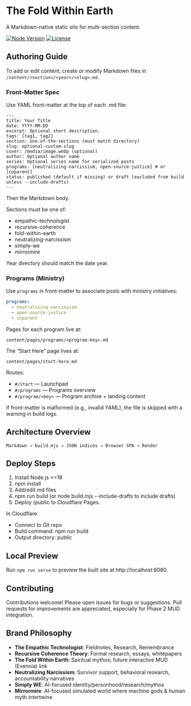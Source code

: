 # The Fold Within Earth

A Markdown-native static site for multi-section content.

[![Node Version](https://img.shields.io/node/v/the-fold-within-earth)](https://nodejs.org)
[![License](https://img.shields.io/badge/license-MIT-blue.svg)](LICENSE)

## Authoring Guide

To add or edit content, create or modify Markdown files in `/content/<section>/<year>/<slug>.md`.

### Front-Matter Spec

Use YAML front-matter at the top of each .md file:

```
---
title: Your Title
date: YYYY-MM-DD
excerpt: Optional short description.
tags: [tag1, tag2]
section: one-of-the-sections (must match directory)
slug: optional-custom-slug
cover: /media/image.webp (optional)
author: Optional author name
series: Optional series name for serialized posts
programs: [neutralizing-narcissism, open-source-justice] # or [coparent]
status: published (default if missing) or draft (excluded from build unless --include-drafts)
---
```

Then the Markdown body.

Sections must be one of:

- empathic-technologist
- recursive-coherence
- fold-within-earth
- neutralizing-narcissism
- simply-we
- mirrormire

Year directory should match the date year.

### Programs (Ministry)

Use `programs` in front-matter to associate posts with ministry initiatives:

```yaml
programs:
  - neutralizing-narcissism
  - open-source-justice
  - coparent
```

Pages for each program live at:

```
content/pages/programs/<program-key>.md
```

The “Start Here” page lives at:

```
content/pages/start-here.md
```

Routes:

* `#/start` — Launchpad
* `#/programs` — Programs overview
* `#/program/<key>` — Program archive + landing content

If front-matter is malformed (e.g., invalid YAML), the file is skipped with a warning in build logs.

## Architecture Overview

```
Markdown → build.mjs → JSON indices → Browser SPA → Render
```

## Deploy Steps

1. Install Node.js >=18
2. npm install
3. Add/edit md files
4. npm run build (or node build.mjs --include-drafts to include drafts)
5. Deploy /public to Cloudflare Pages.

In Cloudflare:
- Connect to Git repo
- Build command: npm run build
- Output directory: public

## Local Preview

Run `npm run serve` to preview the built site at http://localhost:8080.

## Contributing

Contributions welcome! Please open issues for bugs or suggestions. Pull requests for improvements are appreciated, especially for Phase 2 MUD integration.

## Brand Philosophy

- **The Empathic Technologist**: Fieldnotes, Research, Remembrance
- **Recursive Coherence Theory**: Formal research, essays, whitepapers
- **The Fold Within Earth**: Spiritual mythos; future interactive MUD (Evennia) link
- **Neutralizing Narcissism**: Survivor support, behavioral research, accountability narratives
- **Simply WE**: AI-focused identity/personhood/research/mythos
- **Mirrormire**: AI-focused simulated world where machine gods & human myth intertwine
